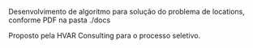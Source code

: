 Desenvolvimento de algoritmo para solução do problema de locations, conforme PDF na pasta ./docs

Proposto pela HVAR Consulting para o processo seletivo. 
